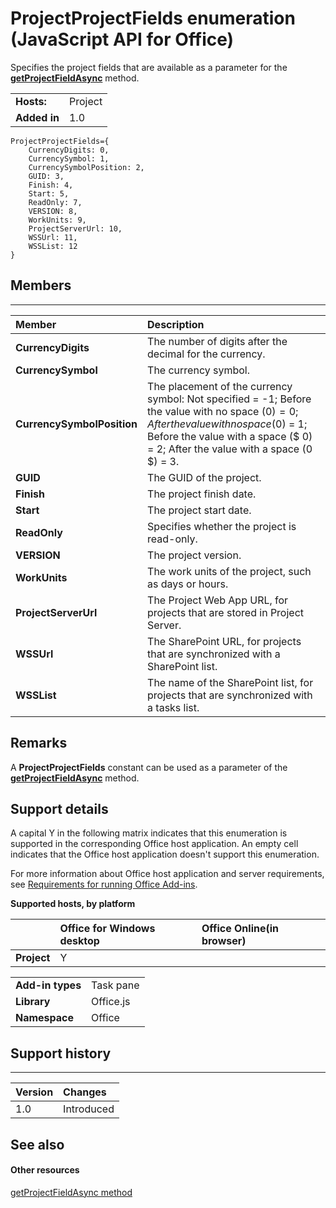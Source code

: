 
# ProjectProjectFields enumeration (JavaScript API for Office)
Specifies the project fields that are available as a parameter for the  **[getProjectFieldAsync](../../reference/shared/projectdocument.getprojectfieldasync.md)** method.

|||
|:-----|:-----|
|**Hosts:**|Project|
|**Added in**|1.0|

```
ProjectProjectFields={
    CurrencyDigits: 0, 
    CurrencySymbol: 1, 
    CurrencySymbolPosition: 2, 
    GUID: 3, 
    Finish: 4, 
    Start: 5, 
    ReadOnly: 7, 
    VERSION: 8, 
    WorkUnits: 9, 
    ProjectServerUrl: 10, 
    WSSUrl: 11, 
    WSSList: 12
}
```


## Members


****


|**Member**|**Description**|
|:-----|:-----|
|**CurrencyDigits**|The number of digits after the decimal for the currency.|
|**CurrencySymbol**|The currency symbol.|
|**CurrencySymbolPosition**|The placement of the currency symbol: Not specified = -1; Before the value with no space ($0) = 0; After the value with no space (0$) = 1; Before the value with a space ($ 0) = 2; After the value with a space (0 $) = 3.|
|**GUID**|The GUID of the project.|
|**Finish**|The project finish date.|
|**Start**|The project start date.|
|**ReadOnly**|Specifies whether the project is read-only.|
|**VERSION**|The project version.|
|**WorkUnits**|The work units of the project, such as days or hours.|
|**ProjectServerUrl**|The Project Web App URL, for projects that are stored in Project Server.|
|**WSSUrl**|The SharePoint URL, for projects that are synchronized with a SharePoint list.|
|**WSSList**|The name of the SharePoint list, for projects that are synchronized with a tasks list.|

## Remarks

A  **ProjectProjectFields** constant can be used as a parameter of the **[getProjectFieldAsync](../../reference/shared/projectdocument.getprojectfieldasync.md)** method.


## Support details


A capital Y in the following matrix indicates that this enumeration is supported in the corresponding Office host application. An empty cell indicates that the Office host application doesn't support this enumeration.

For more information about Office host application and server requirements, see [Requirements for running Office Add-ins](http://msdn.microsoft.com/library/67340567-bb9a-498c-96d3-3f52f28c16bc%28Office.15%29.aspx).


**Supported hosts, by platform**


||**Office for Windows desktop**|**Office Online(in browser)**|
|:-----|:-----|:-----|
|**Project**|Y||

|||
|:-----|:-----|
|**Add-in types**|Task pane|
|**Library**|Office.js|
|**Namespace**|Office|

## Support history



****


|**Version**|**Changes**|
|:-----|:-----|
|1.0|Introduced|

## See also



#### Other resources


[getProjectFieldAsync method](../../reference/shared/projectdocument.getprojectfieldasync.md)

